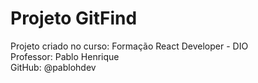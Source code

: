 # Projeto GitFind

Projeto criado no curso: Formação React Developer - DIO    
Professor: Pablo Henrique    
GitHub: @pablohdev
